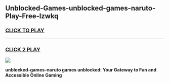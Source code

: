 
## Unblocked-Games-unblocked-games-naruto-Play-Free-lzwkq
<h3>
<a href="https://premium76.site?title=unblocked-games-naruto&ref=23A">CLICK TO PLAY</a></h3>
<hr>

<h3>
<a href="https://premium76.site?title=unblocked-games-naruto&ref=23A">CLICK 2 PLAY</a>
  
</h3>

<a href="https://premium76.site?title=unblocked-games-naruto&ref=23A"><img src="https://clearcache.store/games.png"></a>


**unblocked-games-naruto games unblocked: Your Gateway to Fun and Accessible Online Gaming**
